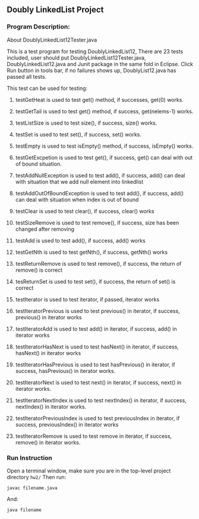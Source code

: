 
## Doubly LinkedList Project
### Program Description:
About DoublyLinkedList12Tester.java

This is a test program for testing DoublyLinkedList12, There are 23 tests included, user should put DoublyLinkedList12Tester.java, DoublyLinkedList12.java and Junit package in the same fold in Eclipse. Click Run button in tools bar, if no failures shows up, DoublyList12.java has passed all tests.

This test can be used for testing:
1. testGetHeat is used to test get() method, if successes, get(0) works.

2. testGetTail is used to test get() method, if success, get(nelems-1) works.

3. testListSize is used to test size(), if success, size() works.

4. testSet is used to test set(), if success, set() works.

5. testEmpty is used to test isEmpty() method, if success, isEmpty() works.

6. testGetExcpetion is used to test get(), if success, get() can deal with out of bound situation.

7. testAddNullException is used to test add(), if success, add() can deal with situation that we add null element into 
linkedlist

8. testAddOutOfBoundException is used to test add(), if success, add() can deal with situation when index is out of bound

9. testClear is used to test clear(), if success, clear() works

10. testSizeRemove is used to test remove(), if success, size has been changed after removing

11. testAdd is used to test add(), if success, add() works

12. testGetNth is used to test getNth(), if success, getNth() works

13. testReturnRemove is used to test remove(), if success, the return of remove() is correct

14. tesReturnSet is used to test set(), if success, the return of set() is correct

15. testIterator is used to test iterator, if passed, iterator works

16. testIteratorPrevious is used to test previous() in iterator, if success, previous() in iterator works

17. testIteratorAdd is used to test add() in iterator, if success, add() in iterator works

18. testIteratorHasNext is used to test hasNext() in iterator, if success, hasNext() in iterator works

19. testIteratorHasPrevious is used to test hasPrevious() in iterator, if success, hasPrevious() in iterator works.

20. testIteratorNext is used to test next() in iterator, if success, next() in iterator works.

21. testIteratorNextIndex is used to test nextIndex() in iterator, if success, nextIndex() in iterator works.

22. testIteratorPreviousIndex is used to test previousIndex in iterator, if success, previousIndex() in iterator works

23. testIteratorRemove is used to test remove in iterator, if success, remove() in iterator works.

### Run Instruction
Open a terminal window, make sure you are in the top-level project directory `hw2/` Then run:

```javac filename.java```

And:

```java filename```
